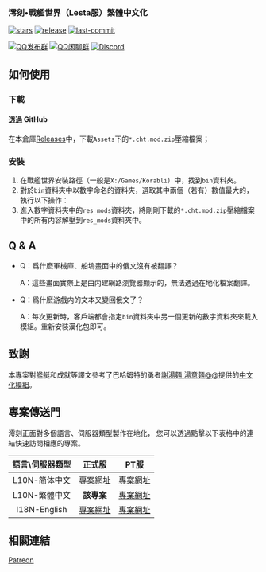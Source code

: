 <h3>澪刻•戰艦世界（Lesta服）繁體中文化</h3>

[![stars](https://img.shields.io/github/stars/LocalizedKorabli/Korabli-L10n-CHT.svg?style=for-the-badge)](https://github.com/LocalizedKorabli/Korabli-L10n-CHT/stargazers)
[![release](https://img.shields.io/github/release/LocalizedKorabli/Korabli-L10n-CHT.svg?style=for-the-badge)](https://github.com/LocalizedKorabli/Korabli-L10n-CHT/releases/latest)
[![last-commit](https://img.shields.io/github/last-commit/LocalizedKorabli/Korabli-L10n-CHT.svg?style=for-the-badge)](https://github.com/LocalizedKorabli/Korabli-L10n-CHT/commit)

[![QQ发布群](https://img.shields.io/badge/QQ-发布群-red?style=for-the-badge)](https://qm.qq.com/q/oLZZH47TRA)
[![QQ闲聊群](https://img.shields.io/badge/QQ-闲聊群-blue?style=for-the-badge)](https://qm.qq.com/q/n3gtv0yfwQ)
[![Discord](https://img.shields.io/discord/1275430075369656381?style=for-the-badge)](https://discord.gg/3d9k2mkWy4)

</div>

## 如何使用

### 下載

#### 透過 GitHub

在本倉庫[Releases](https://github.com/LocalizedKorabli/Korabli-L10n-CHT/releases/latest)中，下載`Assets`下的`*.cht.mod.zip`壓縮檔案；

### 安裝

1. 在戰艦世界安裝路徑（一般是`X:/Games/Korabli`）中，找到`bin`資料夾。
2. 對於`bin`資料夾中以數字命名的資料夾，選取其中兩個（若有）數值最大的，執行以下操作：
3. 進入數字資料夾中的`res_mods`資料夾，將剛剛下載的`*.cht.mod.zip`壓縮檔案中的所有内容解壓到`res_mods`資料夾中。

## Q & A

- Q：爲什麽軍械庫、船塢畫面中的俄文沒有被翻譯？

  A：這些畫面實際上是由内建網路瀏覽器顯示的，無法透過在地化檔案翻譯。
  
- Q：爲什麽游戲内的文本又變回俄文了？

  A：每次更新時，客戶端都會指定`bin`資料夾中另一個更新的數字資料夾來載入模組。重新安裝漢化包即可。

## 致謝

本專案對艦艇和成就等譯文參考了巴哈姆特的勇者[謝湯麵 湯意麵@@](https://home.gamer.com.tw/profile/index.php?owner=lkk9898969)提供的[中文化模組](https://forum.gamer.com.tw/C.php?bsn=21052&snA=19566)。

## 專案傳送門

澪刻正面對多個語言、伺服器類型製作在地化，
您可以透過點擊以下表格中的連結快速訪問相應的專案。

| 語言\伺服器類型 | 正式服 | PT服 |
|:------------:|:----------:|:--------:|
| L10N-简体中文 | [專案網址](https://github.com/LocalizedKorabli/Korabli-LESTA-L10N) | [專案網址](https://github.com/LocalizedKorabli/Korabli-LESTA-L10N-PublicTest) |
| L10N-繁體中文 | **該專案** | [專案網址](https://github.com/LocalizedKorabli/Korabli-L10n-CHT-PublicTest) |
| I18N-English | [專案網址](https://github.com/LocalizedKorabli/Korabli-LESTA-I18N) | [專案網址](https://github.com/LocalizedKorabli/Korabli-LESTA-I18N-PublicTest) |

## 相關連結

[Patreon](https://www.patreon.com/LocalizedKorabli)

